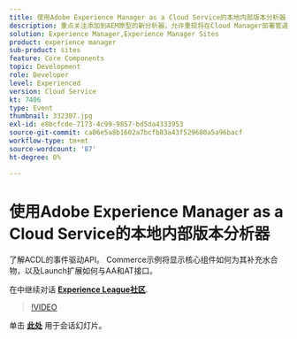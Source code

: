 ```yaml
---
title: 使用Adobe Experience Manager as a Cloud Service的本地内部版本分析器
description: 重点关注添加到AEM原型的新分析器，允许重现将在Cloud Manager部署管道中完成的本地验证。
solution: Experience Manager,Experience Manager Sites
product: experience manager
sub-product: sites
feature: Core Components
topic: Development
role: Developer
level: Experienced
version: Cloud Service
kt: 7406
type: Event
thumbnail: 332307.jpg
exl-id: e8bcfcde-7173-4c99-9857-bd5da4333953
source-git-commit: ca06e5a8b1602a7bcfb83a43f529680a5a96bacf
workflow-type: tm+mt
source-wordcount: '87'
ht-degree: 0%

---
```


# 使用Adobe Experience Manager as a Cloud Service的本地内部版本分析器

了解ACDL的事件驱动API。 Commerce示例将显示核心组件如何为其补充水合物，以及Launch扩展如何与AA和AT接口。

在中继续对话 **[Experience League社区](http://adobe.ly/36Yd3v6)**.

>[!VIDEO](https://video.tv.adobe.com/v/332307/?quality=12&learn=on&hidetitle=true)

单击 **[此处](/help/adobe-developers-live/assets/local-build-analyzers-aemcs.pdf)** 用于会话幻灯片。
